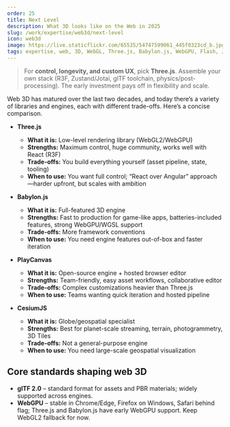 ```yaml
---
order: 25
title: Next Level
description: What 3D looks like on the Web in 2025
slug: /work/expertise/web3d/next-level
icon: web3d
image: https://live.staticflickr.com/65535/54747599061_445f0323cd_b.jpg
tags: expertise, web, 3D, WebGL, Three.js, Babylon.js, WebGPU, Flash, JavaScript, web development, history, VR, AR, performance
---
```


> For **control, longevity, and custom UX**, pick **Three.js**. Assemble your own stack (R3F, Zustand/Jotai, glTF toolchain, physics/post-processing). The early investment pays off in flexibility and scale.

Web 3D has matured over the last two decades, and today there’s a variety of libraries and engines, each with different trade-offs. Here’s a concise comparison.

- **Three.js**

  - **What it is:** Low-level rendering library (WebGL2/WebGPU)
  - **Strengths:** Maximum control, huge community, works well with React (R3F)
  - **Trade-offs:** You build everything yourself (asset pipeline, state, tooling)
  - **When to use:** You want full control; “React over Angular” approach—harder upfront, but scales with ambition

- **Babylon.js**

  - **What it is:** Full-featured 3D engine
  - **Strengths:** Fast to production for game-like apps, batteries-included features, strong WebGPU/WGSL support
  - **Trade-offs:** More framework conventions
  - **When to use:** You need engine features out-of-box and faster iteration

- **PlayCanvas**

  - **What it is:** Open-source engine + hosted browser editor
  - **Strengths:** Team-friendly, easy asset workflows, collaborative editor
  - **Trade-offs:** Complex customizations heavier than Three.js
  - **When to use:** Teams wanting quick iteration and hosted pipeline

- **CesiumJS**
  - **What it is:** Globe/geospatial specialist
  - **Strengths:** Best for planet-scale streaming, terrain, photogrammetry, 3D Tiles
  - **Trade-offs:** Not a general-purpose engine
  - **When to use:** You need large-scale geospatial visualization

## Core standards shaping web 3D

- **glTF 2.0** – standard format for assets and PBR materials; widely supported across engines.
- **WebGPU** – stable in Chrome/Edge, Firefox on Windows, Safari behind flag; Three.js and Babylon.js have early WebGPU support. Keep WebGL2 fallback for now.

